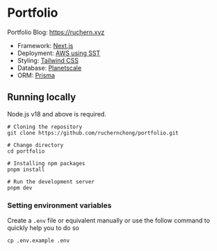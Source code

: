 # Portfolio

Portfolio Blog: https://ruchern.xyz

- Framework: [Next.js](https://nextjs.org)
- Deployment: [AWS using SST](https://sst.dev)
- Styling: [Tailwind CSS](https://tailwindcss.com)
- Database: [Planetscale](https://planetscale.com)
- ORM: [Prisma](https://prisma.io)

## Running locally

Node.js v18 and above is required.

```shell
# Cloning the repository
git clone https://github.com/ruchernchong/portfolio.git

# Change directory
cd portfolio

# Installing npm packages
pnpm install

# Run the development server
pnpm dev
```

### Setting environment variables

Create a `.env` file or equivalent manually or use the follow command to quickly help you to do so

```shell
cp .env.example .env
```
